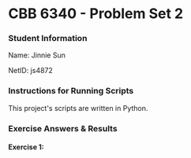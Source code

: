 # CBB 6340 - Problem Set 2

### Student Information

Name: Jinnie Sun

NetID: js4872

### Instructions for Running Scripts

This project's scripts are written in Python.

### Exercise Answers & Results

#### Exercise 1: 